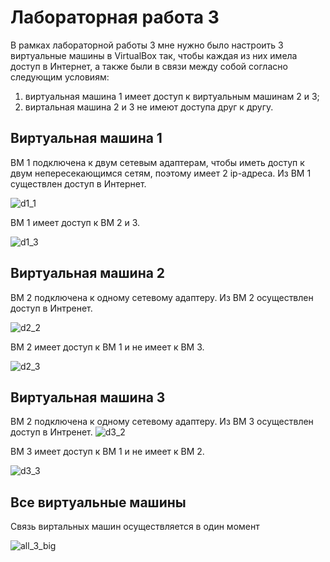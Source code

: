 # Лабораторная работа 3
В рамках лабораторной работы 3 мне нужно было настроить 3 виртуальные машины в VirtualBox так, чтобы каждая из них имела доступ в Интернет, а также были в связи между собой согласно следующим условиям:
1. виртуальная машина 1 имеет доступ к виртуальным машинам 2 и 3;
2. виртальная машина 2 и 3 не имеют доступа друг к другу.


## Виртуальная машина 1
ВМ 1 подключена к двум сетевым адаптерам, чтобы иметь доступ к двум непересекающимся сетям, поэтому имеет 2 ip-адреса. Из ВМ 1 существлен доступ в Интернет.

![d1_1](https://github.com/user-attachments/assets/18566b44-35d8-461b-85c0-75d06b8de8b6)

ВМ 1 имеет доступ к ВМ 2 и 3.

![d1_3](https://github.com/user-attachments/assets/8f1e8f96-896a-4ff5-93df-1354f653f2a1)

## Виртуальная машина 2
ВМ 2 подключена к одному сетевому адаптеру. Из ВМ 2 осуществлен доступ в Интренет.

![d2_2](https://github.com/user-attachments/assets/9026d36c-26d2-45bc-890b-0a8cc1529bf7)

ВМ 2 имеет доступ к ВМ 1 и не имеет к ВМ 3.

![d2_3](https://github.com/user-attachments/assets/3f30040e-d6bd-4ae4-8b1e-9d7d12ef5ef8)

## Виртуальная машина 3
ВМ 2 подключена к одному сетевому адаптеру. Из ВМ 3 осуществлен доступ в Интренет.
![d3_2](https://github.com/user-attachments/assets/a8c1ef3f-b7e0-4b22-b7a2-15a261f38cf3)

ВМ 3 имеет доступ к ВМ 1 и не имеет к ВМ 2.

![d3_3](https://github.com/user-attachments/assets/3eda4abb-8e32-4591-adb3-53fb32d25f3a)

## Все виртуальные машины
Связь виртальных машин осуществляется в один момент

![all_3_big](https://github.com/user-attachments/assets/98a62545-3747-4d1d-876b-e6d387c90933)




